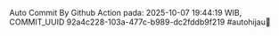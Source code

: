 Auto Commit By Github Action pada: 2025-10-07 19:44:19 WIB, COMMIT_UUID 92a4c228-103a-477c-b989-dc2fddb9f219 #autohijau🗿
